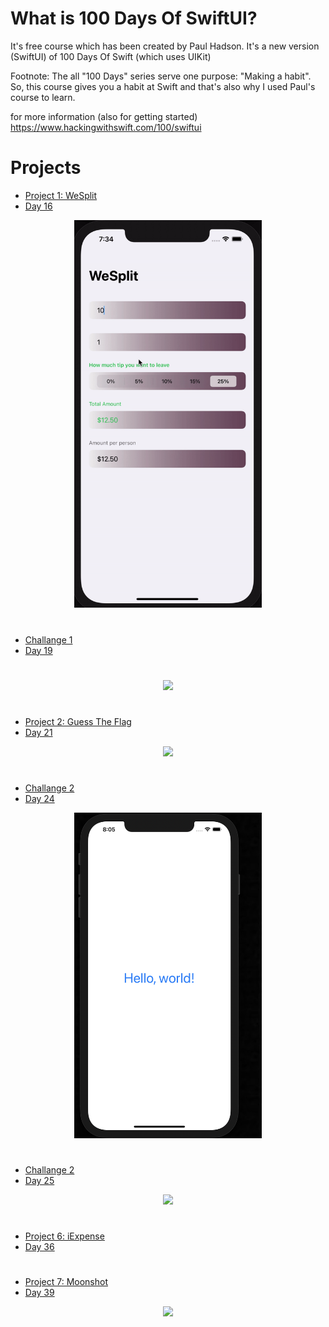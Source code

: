# What is 100 Days Of SwiftUI?
It's free course which has been created by Paul Hadson. It's a new version (SwiftUI) of 100 Days Of Swift (which uses UIKit)

Footnote:  The all "100 Days" series serve one purpose: "Making a habit". So, this course gives you a habit at Swift and that's also why I used Paul's course to learn. 

for more information (also for getting started)
https://www.hackingwithswift.com/100/swiftui


# Projects
- [Project 1: WeSplit](./Project-1-WeSplit)
- [Day 16](https://www.hackingwithswift.com/100/swiftui/16)
<div style="text-align: center;">
  <img src="./Assets/WeSplit.gif" width="300px"/>
</div>

#
- [Challange 1](https://github.com/GrandSir/100DaysOfSwiftUI/tree/main/Challange-1-Day19)
- [Day 19](https://www.hackingwithswift.com/100/swiftui/19)

#
<div style="text-align: center;">
  <img src="./Assets/Challange1.gif" width="300px"/>
</div>

#
- [Project 2: Guess The Flag](https://github.com/GrandSir/100DaysOfSwiftUI/tree/main/Project-2-Guess%20The%20Flag)
- [Day 21](https://www.hackingwithswift.com/100/swiftui/21)
<div style="text-align: center;">
  <img src="./Assets/GuessTheFlag.gif" width="300px"/>
</div>

#
- [Challange 2](https://github.com/GrandSir/100DaysOfSwiftUI/tree/main/Challange-2-Day24)
- [Day 24](https://www.hackingwithswift.com/100/swiftui/24)

<div style="text-align: center;">
  <img src="./Assets/Challange2.png" width="300px"/>
</div>

#
- [Challange 2](https://github.com/GrandSir/100DaysOfSwiftUI/tree/main/Milestone-Project-1)
- [Day 25](https://www.hackingwithswift.com/100/swiftui/25)

<div style="text-align: center;">
  <img src="./Assets/RockPaperScissors.gif" width="300px"/>
</div>

#
- [Project 6: iExpense](https://github.com/GrandSir/100DaysOfSwiftUI/tree/main/Project-6-iExpense)
- [Day 36](https://www.hackingwithswift.com/100/swiftui/36)

#
- [Project 7: Moonshot](https://github.com/GrandSir/100DaysOfSwiftUI/tree/main/Project-7-Moonshot)
- [Day 39](https://www.hackingwithswift.com/100/swiftui/39)

<div style="text-align: center;">
  <img src="./Assets/iExpense.gif" width="300px"/>
</div>
